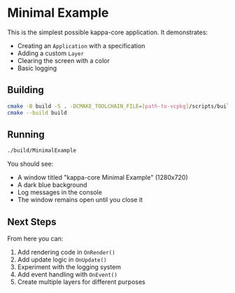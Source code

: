 # Minimal Example

This is the simplest possible kappa-core application. It demonstrates:

- Creating an `Application` with a specification
- Adding a custom `Layer`
- Clearing the screen with a color
- Basic logging

## Building

```bash
cmake -B build -S . -DCMAKE_TOOLCHAIN_FILE=[path-to-vcpkg]/scripts/buildsystems/vcpkg.cmake
cmake --build build
```

## Running

```bash
./build/MinimalExample
```

You should see:
- A window titled "kappa-core Minimal Example" (1280x720)
- A dark blue background
- Log messages in the console
- The window remains open until you close it

## Next Steps

From here you can:
1. Add rendering code in `OnRender()`
2. Add update logic in `OnUpdate()`
3. Experiment with the logging system
4. Add event handling with `OnEvent()`
5. Create multiple layers for different purposes
